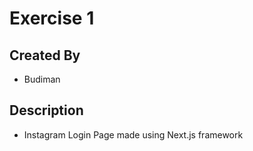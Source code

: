 # Exercise 1

## Created By
- Budiman

## Description
- Instagram Login Page made using Next.js framework